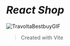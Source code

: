 # **_React Shop_**
![TravoltaBestbuyGIF](https://github.com/user-attachments/assets/2ae433f0-5f67-4553-8202-67be5dc1256a)
> Created with Vite 
